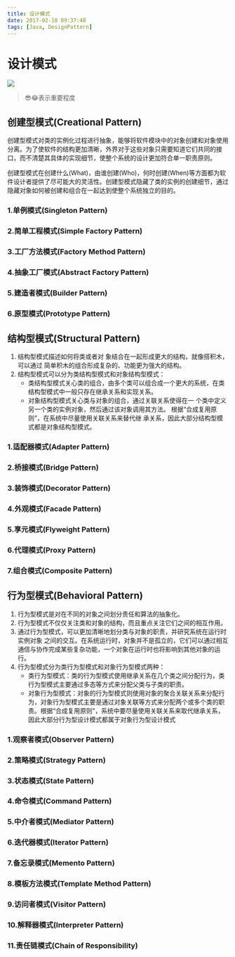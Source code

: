 ```yaml
---
title: 设计模式
date: 2017-02-18 09:37:48
tags: [Java, DesignPattern]
---
```


# 设计模式
![](http://blog-1251678165.coscd.myqcloud.com/2018-03-17-Design-Pattern.png)
> 😎😂表示重要程度

## 创建型模式(Creational Pattern)
创建型模式对类的实例化过程进行抽象，能够将软件模块中的对象创建和对象使用分离。为了使软件的结构更加清晰，外界对于这些对象只需要知道它们共同的接口，而不清楚其具体的实现细节，使整个系统的设计更加符合单一职责原则。

创建型模式在创建什么(What)，由谁创建(Who)，何时创建(When)等方面都为软件设计者提供了尽可能大的灵活性。创建型模式隐藏了类的实例的创建细节，通过隐藏对象如何被创建和组合在一起达到使整个系统独立的目的。

### 1.单例模式(Singleton Pattern)
### 2.简单工程模式(Simple Factory Pattern)
### 3.工厂方法模式(Factory Method Pattern)
### 4.抽象工厂模式(Abstract Factory Pattern)
### 5.建造者模式(Builder Pattern)
### 6.原型模式(Prototype Pattern)


## 结构型模式(Structural Pattern)
1. 结构型模式描述如何将类或者对 象结合在一起形成更大的结构，就像搭积木，可以通过 简单积木的组合形成复杂的、功能更为强大的结构。
2. 结构型模式可以分为类结构型模式和对象结构型模式：
    - 类结构型模式关心类的组合，由多个类可以组合成一个更大的系统，在类结构型模式中一般只存在继承关系和实现关系。 
    - 对象结构型模式关心类与对象的组合，通过关联关系使得在一 个类中定义另一个类的实例对象，然后通过该对象调用其方法。 根据“合成复用原则”，在系统中尽量使用关联关系来替代继 承关系，因此大部分结构型模式都是对象结构型模式。

### 1.适配器模式(Adapter Pattern)
### 2.桥接模式(Bridge Pattern)
### 3.装饰模式(Decorator Pattern)
### 4.外观模式(Facade Pattern)
### 5.享元模式(Flyweight Pattern)
### 6.代理模式(Proxy Pattern)
### 7.组合模式(Composite Pattern)


## 行为型模式(Behavioral Pattern)
1. 行为型模式是对在不同的对象之间划分责任和算法的抽象化。
2. 行为型模式不仅仅关注类和对象的结构，而且重点关注它们之间的相互作用。
3. 通过行为型模式，可以更加清晰地划分类与对象的职责，并研究系统在运行时实例对象 之间的交互。在系统运行时，对象并不是孤立的，它们可以通过相互通信与协作完成某些复杂功能，一个对象在运行时也将影响到其他对象的运行。
4. 行为型模式分为类行为型模式和对象行为型模式两种：
    - 类行为型模式：类的行为型模式使用继承关系在几个类之间分配行为，类行为型模式主要通过多态等方式来分配父类与子类的职责。
    - 对象行为型模式：对象的行为型模式则使用对象的聚合关联关系来分配行为，对象行为型模式主要是通过对象关联等方式来分配两个或多个类的职责。根据“合成复用原则”，系统中要尽量使用关联关系来取代继承关系，因此大部分行为型设计模式都属于对象行为型设计模式

### 1.观察者模式(Observer Pattern)
### 2.策略模式(Strategy Pattern)
### 3.状态模式(State Pattern)
### 4.命令模式(Command Pattern)
### 5.中介者模式(Mediator Pattern)
### 6.迭代器模式(Iterator Pattern)
### 7.备忘录模式(Memento Pattern)
### 8.模板方法模式(Template Method Pattern)
### 9.访问者模式(Visitor Pattern)
### 10.解释器模式(Interpreter Pattern)
### 11.责任链模式(Chain of Responsibility)

